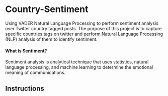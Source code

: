 # Country-Sentiment
Using VADER Natural Language Processing to perform sentiment analysis over Twitter country tagged posts. The purpose of this project is to capture specific countries tags on twitter and perform Natural Language Processing (NLP) analysis of them to identify sentiment. 

#### What is Sentiment? 
Sentiment analysis is analytical technique that uses statistics, natural language processing, and machine learning to determine the emotional meaning of communications.

## Instructions 
